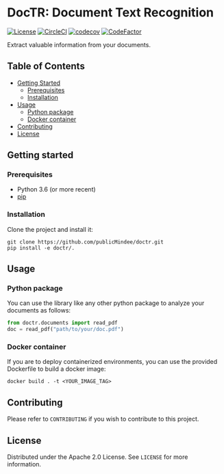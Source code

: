 
# DocTR: Document Text Recognition

[![License](https://img.shields.io/badge/License-Apache%202.0-blue.svg)](LICENSE) [![CircleCI](https://circleci.com/gh/publicMindee/doctr.svg?style=shield&circle-token=12c96bf5500b9dbe98f4ea0e43ca9c109c7506fe)](https://app.circleci.com/pipelines/github/publicMindee/doctr) [![codecov](https://codecov.io/gh/publicMindee/doctr/branch/main/graph/badge.svg?token=577MO567NM)](https://codecov.io/gh/publicMindee/doctr) [![CodeFactor](https://www.codefactor.io/repository/github/publicMindee/doctr/badge?s=bae07db86bb079ce9d6542315b8c6e70fa708a7e)](https://www.codefactor.io/repository/github/publicMindee/doctr)

Extract valuable information from your documents.



## Table of Contents

* [Getting Started](#getting-started)
  * [Prerequisites](#prerequisites)
  * [Installation](#installation)
* [Usage](#usage)
  * [Python package](#python-package)
  * [Docker container](#docker-container)
* [Contributing](#contributing)
* [License](#license)



## Getting started

### Prerequisites

- Python 3.6 (or more recent)
- [pip](https://pip.pypa.io/en/stable/)

### Installation

Clone the project and install it:

```shell
git clone https://github.com/publicMindee/doctr.git
pip install -e doctr/.
```



## Usage

### Python package

You can use the library like any other python package to analyze your documents as follows:

```python
from doctr.documents import read_pdf
doc = read_pdf("path/to/your/doc.pdf")
```

### Docker container

If you are to deploy containerized environments, you can use the provided Dockerfile to build a docker image:

```shell
docker build . -t <YOUR_IMAGE_TAG>
```



## Contributing

Please refer to `CONTRIBUTING` if you wish to contribute to this project.



## License

Distributed under the Apache 2.0 License. See `LICENSE` for more information.
